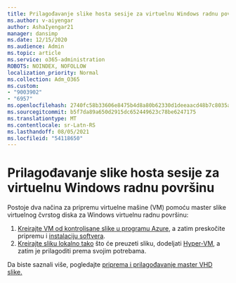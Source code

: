 ```yaml
---
title: Prilagođavanje slike hosta sesije za virtuelnu Windows radnu površinu
ms.author: v-aiyengar
author: AshaIyengar21
manager: dansimp
ms.date: 12/15/2020
ms.audience: Admin
ms.topic: article
ms.service: o365-administration
ROBOTS: NOINDEX, NOFOLLOW
localization_priority: Normal
ms.collection: Adm_O365
ms.custom:
- "9003902"
- "6957"
ms.openlocfilehash: 2740fc58b33606e8475b4d8a80b62330d1deeaacd48b7c8035a75eb93e93c2a1
ms.sourcegitcommit: b5f7da89a650d2915dc652449623c78be6247175
ms.translationtype: MT
ms.contentlocale: sr-Latn-RS
ms.lasthandoff: 08/05/2021
ms.locfileid: "54118650"
---
```

# <a name="customize-a-session-host-image-for-windows-virtual-desktop"></a>Prilagođavanje slike hosta sesije za virtuelnu Windows radnu površinu

Postoje dva načina za pripremu virtuelne mašine (VM) pomoću master slike virtuelnog čvrstog diska za Windows virtuelnu radnu površinu:

1. [Kreirajte VM od kontrolisane slike u programu Azure](https://go.microsoft.com/fwlink/?linkid=2127906), a zatim preskočite pripremu i [instalaciju softvera](https://go.microsoft.com/fwlink/?linkid=2128064).
1. [Kreirajte sliku lokalno tako](https://go.microsoft.com/fwlink/?linkid=2128065) što će preuzeti sliku, dodeljati [Hyper-VM](https://go.microsoft.com/fwlink/?linkid=2127907), a zatim je prilagoditi prema svojim potrebama.

Da biste saznali više, pogledajte [priprema i prilagođavanje master VHD slike.](https://go.microsoft.com/fwlink/?linkid=2127838)